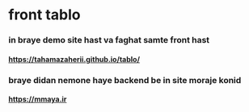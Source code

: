 # front tablo
### in braye demo site hast va faghat samte front hast
#### https://tahamazaherii.github.io/tablo/

### braye didan nemone haye backend be in site moraje konid
#### https://mmaya.ir
